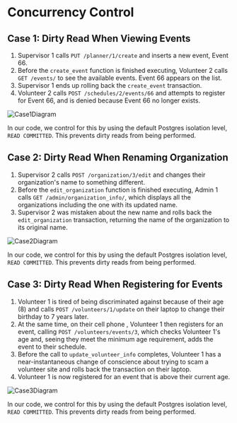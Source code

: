 # Concurrency Control

## Case 1: Dirty Read When Viewing Events

1. Supervisor 1 calls `PUT /planner/1/create` and inserts a new event, Event 66.
2. Before the `create_event` function is finished executing, Volunteer 2 calls `GET /events/` to see the available events. Event 66 appears on the list.
3. Supervisor 1 ends up rolling back the `create_event` transaction.
4. Volunteer 2 calls `POST /schedules/2/events/66` and attempts to register for Event 66, and is denied because Event 66 no longer exists.

![Case1Diagram](https://gcdnb.pbrd.co/images/60p2Jc6ETkN7.png?o=1)

In our code, we control for this by using the default Postgres isolation level, `READ COMMITTED`. This prevents dirty reads from being performed. 

## Case 2: Dirty Read When Renaming Organization

1. Supervisor 2 calls `POST /organization/3/edit` and changes their organization's name to something different.
2. Before the `edit_organization` function is finished executing, Admin 1 calls `GET /admin/organization_info/`, which displays all the organizations including the one with its updated name.
3. Supervisor 2 was mistaken about the new name and rolls back the `edit_organization` transaction, returning the name of the organization to its original name.

![Case2Diagram](https://gcdnb.pbrd.co/images/ciFJUsHvkgve.png?o=1)

In our code, we control for this by using the default Postgres isolation level, `READ COMMITTED`. This prevents dirty reads from being performed. 

## Case 3: Dirty Read When Registering for Events

1. Volunteer 1 is tired of being discriminated against because of their age (8) and calls `POST /volunteers/1/update` on their laptop to change their birthday to 7 years later.
2. At the same time, on their cell phone , Volunteer 1 then registers for an event, calling `POST /volunteers/events/3`, which checks Volunteer 1's age and, seeing they meet the minimum age requirement, adds the event to their schedule.
3. Before the call to `update_volunteer_info` completes, Volunteer 1 has a near-instantaneous change of conscience about trying to scam a volunteer site and rolls back the transaction on their laptop.
4. Volunteer 1 is now registered for an event that is above their current age.

![Case3Diagram](https://gcdnb.pbrd.co/images/QAcIXgNZC7kq.png?o=1)

In our code, we control for this by using the default Postgres isolation level, `READ COMMITTED`. This prevents dirty reads from being performed. 
